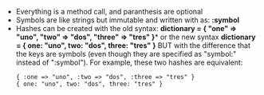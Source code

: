 - Everything is a method call, and paranthesis are optional
- Symbols are like strings but immutable and written with as: **:symbol**
- Hashes can be created with the old syntax: **dictionary = { "one" => "uno", "two" => "dos", "three" => "tres" }***
  or the new syntax **dictionary = { one: "uno", two: "dos", three: "tres" }** BUT with the difference that the keys are symbols (even though they are specified as "symbol:" instead of ":symbol").
  For example, these two hashes are equivalent:
  ```
  { :one => "uno", :two => "dos", :three => "tres" }
  { one: "uno", two: "dos", three: "tres" }
  ```
